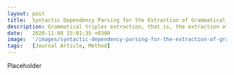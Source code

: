 ```yaml
---
layout: post
title:  Syntactic Dependency Parsing for the Extraction of Grammatical Triples
description: Grammatical triples extraction, that is, the extraction of grammatical subjects and their predicates from a sentence, has been used to track the development of anti-vaccination narratives on "Mommy Blogs," and to make claims about how online discourses about the environment have changed over time. One reason grammatical triples extraction has such wide-reaching usefulness to understanding some of the most relevant problems of our time is because it can distill large amounts of natural language text into its subject-object relations, thus revealing an underlying language of action defining the relationship between "self" and "other." Existing methods, however, have low precision and recall scores. For this reason I developed a method of triples extraction designed on historical and contemporary texts.
date:   2020-11-08 15:01:35 +0300
image:  '/images/syntactic-dependency-parsing-for-the-extraction-of-grammatical-triples.png'
tags:   [Journal Article, Method]
---
```

Placeholder